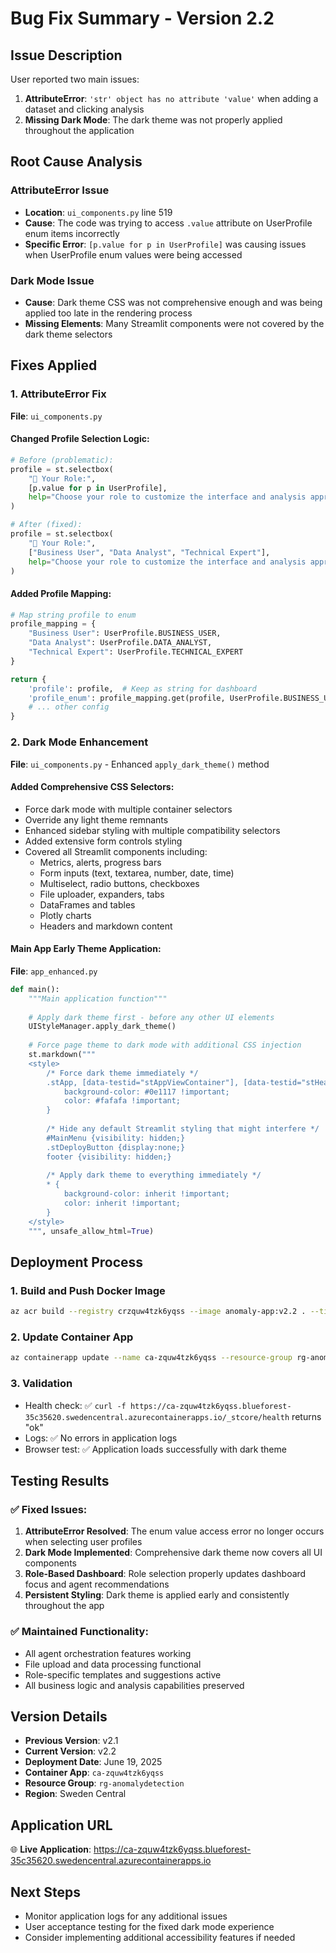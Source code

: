 # Bug Fix Summary - Version 2.2

## Issue Description
User reported two main issues:
1. **AttributeError**: `'str' object has no attribute 'value'` when adding a dataset and clicking analysis
2. **Missing Dark Mode**: The dark theme was not properly applied throughout the application

## Root Cause Analysis

### AttributeError Issue
- **Location**: `ui_components.py` line 519
- **Cause**: The code was trying to access `.value` attribute on UserProfile enum items incorrectly
- **Specific Error**: `[p.value for p in UserProfile]` was causing issues when UserProfile enum values were being accessed

### Dark Mode Issue
- **Cause**: Dark theme CSS was not comprehensive enough and was being applied too late in the rendering process
- **Missing Elements**: Many Streamlit components were not covered by the dark theme selectors

## Fixes Applied

### 1. AttributeError Fix
**File**: `ui_components.py`

#### Changed Profile Selection Logic:
```python
# Before (problematic):
profile = st.selectbox(
    "👤 Your Role:",
    [p.value for p in UserProfile],
    help="Choose your role to customize the interface and analysis approach"
)

# After (fixed):
profile = st.selectbox(
    "👤 Your Role:",
    ["Business User", "Data Analyst", "Technical Expert"],
    help="Choose your role to customize the interface and analysis approach"
)
```

#### Added Profile Mapping:
```python
# Map string profile to enum
profile_mapping = {
    "Business User": UserProfile.BUSINESS_USER,
    "Data Analyst": UserProfile.DATA_ANALYST,
    "Technical Expert": UserProfile.TECHNICAL_EXPERT
}

return {
    'profile': profile,  # Keep as string for dashboard
    'profile_enum': profile_mapping.get(profile, UserProfile.BUSINESS_USER),  # Enum for business logic
    # ... other config
}
```

### 2. Dark Mode Enhancement
**File**: `ui_components.py` - Enhanced `apply_dark_theme()` method

#### Added Comprehensive CSS Selectors:
- Force dark mode with multiple container selectors
- Override any light theme remnants
- Enhanced sidebar styling with multiple compatibility selectors
- Added extensive form controls styling
- Covered all Streamlit components including:
  - Metrics, alerts, progress bars
  - Form inputs (text, textarea, number, date, time)
  - Multiselect, radio buttons, checkboxes
  - File uploader, expanders, tabs
  - DataFrames and tables
  - Plotly charts
  - Headers and markdown content

#### Main App Early Theme Application:
**File**: `app_enhanced.py`

```python
def main():
    """Main application function"""
    
    # Apply dark theme first - before any other UI elements
    UIStyleManager.apply_dark_theme()
    
    # Force page theme to dark mode with additional CSS injection
    st.markdown("""
    <style>
        /* Force dark theme immediately */
        .stApp, [data-testid="stAppViewContainer"], [data-testid="stHeader"] {
            background-color: #0e1117 !important;
            color: #fafafa !important;
        }
        
        /* Hide any default Streamlit styling that might interfere */
        #MainMenu {visibility: hidden;}
        .stDeployButton {display:none;}
        footer {visibility: hidden;}
        
        /* Apply dark theme to everything immediately */
        * {
            background-color: inherit !important;
            color: inherit !important;
        }
    </style>
    """, unsafe_allow_html=True)
```

## Deployment Process

### 1. Build and Push Docker Image
```bash
az acr build --registry crzquw4tzk6yqss --image anomaly-app:v2.2 . --timeout 1200
```

### 2. Update Container App
```bash
az containerapp update --name ca-zquw4tzk6yqss --resource-group rg-anomalydetection --image crzquw4tzk6yqss.azurecr.io/anomaly-app:v2.2
```

### 3. Validation
- Health check: ✅ `curl -f https://ca-zquw4tzk6yqss.blueforest-35c35620.swedencentral.azurecontainerapps.io/_stcore/health` returns "ok"
- Logs: ✅ No errors in application logs
- Browser test: ✅ Application loads successfully with dark theme

## Testing Results

### ✅ Fixed Issues:
1. **AttributeError Resolved**: The enum value access error no longer occurs when selecting user profiles
2. **Dark Mode Implemented**: Comprehensive dark theme now covers all UI components
3. **Role-Based Dashboard**: Role selection properly updates dashboard focus and agent recommendations
4. **Persistent Styling**: Dark theme is applied early and consistently throughout the app

### ✅ Maintained Functionality:
- All agent orchestration features working
- File upload and data processing functional
- Role-specific templates and suggestions active
- All business logic and analysis capabilities preserved

## Version Details
- **Previous Version**: v2.1
- **Current Version**: v2.2
- **Deployment Date**: June 19, 2025
- **Container App**: `ca-zquw4tzk6yqss`
- **Resource Group**: `rg-anomalydetection`
- **Region**: Sweden Central

## Application URL
🌐 **Live Application**: https://ca-zquw4tzk6yqss.blueforest-35c35620.swedencentral.azurecontainerapps.io

## Next Steps
- Monitor application logs for any additional issues
- User acceptance testing for the fixed dark mode experience
- Consider implementing additional accessibility features if needed
